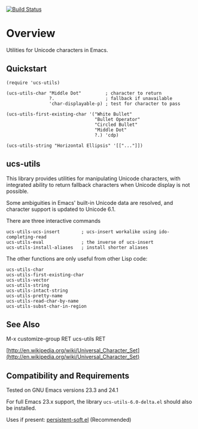 [![Build Status](https://secure.travis-ci.org/rolandwalker/ucs-utils.png)](http://travis-ci.org/rolandwalker/ucs-utils)

Overview
=========

Utilities for Unicode characters in Emacs.

Quickstart
----------

	(require 'ucs-utils)

	(ucs-utils-char "Middle Dot"         ; character to return
	                ?.                   ; fallback if unavailable
	                'char-displayable-p) ; test for character to pass

	(ucs-utils-first-existing-char '("White Bullet"
	                                 "Bullet Operator"
	                                 "Circled Bullet"
	                                 "Middle Dot"
	                                 ?.) 'cdp)

	(ucs-utils-string "Horizontal Ellipsis" '[["..."]])

ucs-utils
---------

This library provides utilities for manipulating Unicode
characters, with integrated ability to return fallback characters
when Unicode display is not possible.

Some ambiguities in Emacs' built-in Unicode data are resolved, and
character support is updated to Unicode 6.1.

There are three interactive commands

	ucs-utils-ucs-insert        ; ucs-insert workalike using ido-completing-read
	ucs-utils-eval              ; the inverse of ucs-insert
	ucs-utils-install-aliases   ; install shorter aliases

The other functions are only useful from other Lisp code:

	ucs-utils-char
	ucs-utils-first-existing-char
	ucs-utils-vector
	ucs-utils-string
	ucs-utils-intact-string
	ucs-utils-pretty-name
	ucs-utils-read-char-by-name
	ucs-utils-subst-char-in-region

See Also
---------

M-x customize-group RET ucs-utils RET

[http://en.wikipedia.org/wiki/Universal_Character_Set](http://en.wikipedia.org/wiki/Universal_Character_Set)

Compatibility and Requirements
------------------------------

Tested on GNU Emacs versions 23.3 and 24.1

For full Emacs 23.x support, the library `ucs-utils-6.0-delta.el`
should also be installed.

Uses if present: [persistent-soft.el](http://github.com/rolandwalker/persistent-soft) (Recommended)
